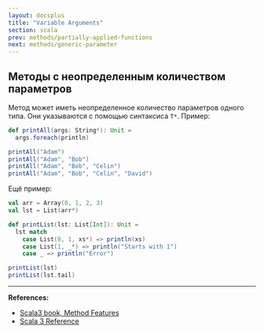 ```yaml
---
layout: docsplus
title: "Variable Arguments"
section: scala
prev: methods/partially-applied-functions
next: methods/generic-parameter
---
```


## Методы с неопределенным количеством параметров

Метод может иметь неопределенное количество параметров одного типа.
Они указываются с помощью синтаксиса `T*`. Пример:

```scala mdoc
def printAll(args: String*): Unit =
  args.foreach(println)

printAll("Adam")
printAll("Adam", "Bob")
printAll("Adam", "Bob", "Celin")
printAll("Adam", "Bob", "Celin", "David")
```

Ещё пример:

```scala mdoc
val arr = Array(0, 1, 2, 3)
val lst = List(arr*)

def printList(lst: List[Int]): Unit =
  lst match
    case List(0, 1, xs*) => println(xs)
    case List(1, _*) => println("Starts with 1")
    case _ => println("Error")

printList(lst)
printList(lst.tail)
```


---

**References:**
- [Scala3 book, Method Features](https://docs.scala-lang.org/scala3/book/methods-most.html)
- [Scala 3 Reference](https://docs.scala-lang.org/scala3/reference/changed-features/vararg-splices.html)
